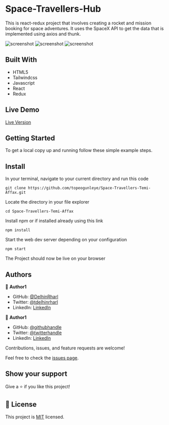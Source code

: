 # Space-Travellers-Hub

This is react-redux project that involves creating a rocket and mission booking for space adventures. It uses the SpaceX API to get the data that is implemented using axios and thunk.

![screenshot](./images/scn1.png)
![screenshot](./images/scn2.png)
![screenshot](./images/scn3.png)

## Built With

- HTML5
- Tailwindcss
- Javascript
- React
- Redux

## Live Demo

[Live Version](https://spacetravellershub.netlify.app/)

## Getting Started

To get a local copy up and running follow these simple example steps.

## Install

In your terminal, navigate to your current directory and run this code

`git clone https://github.com/topeogunleye/Space-Travellers-Temi-Affax.git`

Locate the directory in your file explorer

`cd Space-Travellers-Temi-Affax`

Install npm or if installed already using this link

`npm install`

Start the web dev server depending on your configuration

`npm start`

The Project should now be live on your browser

## Authors

👤 **Author1**

- GitHub: [@DelhinRharl](https://github.com/DelhinRharl)
- Twitter: [@tdelhinrharl](https://twitter.com/delhinrharl)
- LinkedIn: [LinkedIn](https://linkedin.com/in/affaxed-kiprotich)

👤 **Author1**
- GitHub: [@githubhandle](https://github.com/topeogunleye)
- Twitter: [@twitterhandle](https://twitter.com/topeogunleye21)
- LinkedIn: [LinkedIn](https://linkedin.com/in/ogunleye)


Contributions, issues, and feature requests are welcome!

Feel free to check the [issues page](https://github.com/topeogunleye/issues).

## Show your support

Give a ⭐️ if you like this project!
## 📝 License

This project is [MIT](./MIT.md) licensed.